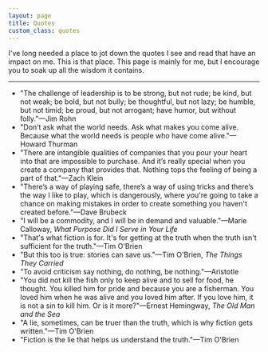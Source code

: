 ```yaml
---
layout: page
title: Quotes
custom_class: quotes
---
```


I've long needed a place to jot down the quotes I see and read that have an impact on me. This is that place. This page is mainly for me, but I encourage you to soak up all the wisdom it contains.

<hr class="long">

- "The challenge of leadership is to be strong, but not rude; be kind, but not weak; be bold, but not bully; be thoughtful, but not lazy; be humble, but not timid; be proud, but not arrogant; have humor, but without folly."—<span class="serif-sc">Jim Rohn</span>
- "Don’t ask what the world needs. Ask what makes you come alive. Because what the world needs is people who have come alive."—<span class="serif-sc">Howard Thurman</span>
- "There are intangible qualities of companies that you pour your heart into that are impossible to purchase. And it’s really special when you create a company that provides that. Nothing tops the feeling of being a part of that."—<span class="serif-sc">Zach Klein</span>
- "There’s a way of playing safe, there’s a way of using tricks and there’s the way I like to play, which is dangerously, where you're going to take a chance on making mistakes in order to create something you haven't created before."—<span class="serif-sc">Dave Brubeck</span>
- "I will be a commodity, and I will be in demand and valuable."—<span class="serif-sc">Marie Calloway</span>, *What Purpose Did I Serve in Your Life*
- "That's what fiction is for. It's for getting at the truth when the truth isn't sufficient for the truth."—<span class="serif-sc">Tim O'Brien</span>
- "But this too is true: stories can save us."—<span class="serif-sc">Tim O'Brien</span>, *The Things They Carried*
- "To avoid criticism say nothing, do nothing, be nothing."—<span class="serif-sc">Aristotle</span>
- "You did not kill the fish only to keep alive and to sell for food, he thought. You killed him for pride and because you are a fisherman. You loved him when he was alive and you loved him after. If you love him, it is not a sin to kill him. Or is it more?"—<span class="serif-sc">Ernest Hemingway</span>, *The Old Man and the Sea*
- "A lie, sometimes, can be truer than the truth, which is why fiction gets written."—<span class="serif-sc">Tim O'Brien</span>
- "Fiction is the lie that helps us understand the truth."—<span class="serif-sc">Tim O'Brien</span>
